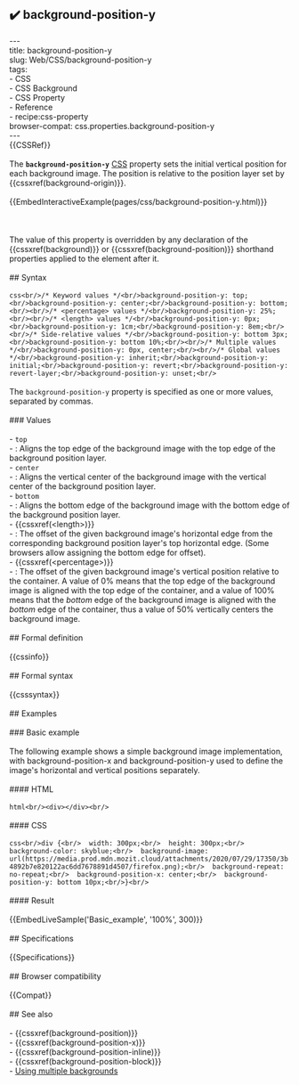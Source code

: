 ## ✔️ background-position-y 
 ---<br/>title: background-position-y<br/>slug: Web/CSS/background-position-y<br/>tags:<br/>  - CSS<br/>  - CSS Background<br/>  - CSS Property<br/>  - Reference<br/>  - recipe:css-property<br/>browser-compat: css.properties.background-position-y<br/>---<br/>{{CSSRef}}<br/><br/>The **`background-position-y`** [CSS](/en-US/docs/Web/CSS) property sets the initial vertical position for each background image. The position is relative to the position layer set by {{cssxref(background-origin)}}.<br/><br/>{{EmbedInteractiveExample(pages/css/background-position-y.html)}}<br/><br/><!-- The source for this interactive example is stored in a GitHub repository. If you'd like to contribute to the interactive examples project, please clone https://github.com/mdn/interactive-examples and send us a pull request. --><br/><br/>The value of this property is overridden by any declaration of the {{cssxref(background)}} or {{cssxref(background-position)}} shorthand properties applied to the element after it.<br/><br/>## Syntax<br/><br/>```css<br/>/* Keyword values */<br/>background-position-y: top;<br/>background-position-y: center;<br/>background-position-y: bottom;<br/><br/>/* <percentage> values */<br/>background-position-y: 25%;<br/><br/>/* <length> values */<br/>background-position-y: 0px;<br/>background-position-y: 1cm;<br/>background-position-y: 8em;<br/><br/>/* Side-relative values */<br/>background-position-y: bottom 3px;<br/>background-position-y: bottom 10%;<br/><br/>/* Multiple values */<br/>background-position-y: 0px, center;<br/><br/>/* Global values */<br/>background-position-y: inherit;<br/>background-position-y: initial;<br/>background-position-y: revert;<br/>background-position-y: revert-layer;<br/>background-position-y: unset;<br/>```<br/><br/>The `background-position-y` property is specified as one or more values, separated by commas.<br/><br/>### Values<br/><br/>- `top`<br/>  - : Aligns the top edge of the background image with the top edge of the background position layer.<br/>- `center`<br/>  - : Aligns the vertical center of the background image with the vertical center of the background position layer.<br/>- `bottom`<br/>  - : Aligns the bottom edge of the background image with the bottom edge of the background position layer.<br/>- {{cssxref(&lt;length&gt;)}}<br/>  - : The offset of the given background image's horizontal edge from the corresponding background position layer's top horizontal edge. (Some browsers allow assigning the bottom edge for offset).<br/>- {{cssxref(&lt;percentage&gt;)}}<br/>  - : The offset of the given background image's vertical position relative to the container. A value of 0% means that the top edge of the background image is aligned with the top edge of the container, and a value of 100% means that the *bottom* edge of the background image is aligned with the *bottom* edge of the container, thus a value of 50% vertically centers the background image.<br/><br/>## Formal definition<br/><br/>{{cssinfo}}<br/><br/>## Formal syntax<br/><br/>{{csssyntax}}<br/><br/>## Examples<br/><br/>### Basic example<br/><br/>The following example shows a simple background image implementation, with background-position-x and background-position-y used to define the image's horizontal and vertical positions separately.<br/><br/>#### HTML<br/><br/>```html<br/><div></div><br/>```<br/><br/>#### CSS<br/><br/>```css<br/>div {<br/>  width: 300px;<br/>  height: 300px;<br/>  background-color: skyblue;<br/>  background-image: url(https://media.prod.mdn.mozit.cloud/attachments/2020/07/29/17350/3b4892b7e820122ac6dd7678891d4507/firefox.png);<br/>  background-repeat: no-repeat;<br/>  background-position-x: center;<br/>  background-position-y: bottom 10px;<br/>}<br/>```<br/><br/>#### Result<br/><br/>{{EmbedLiveSample('Basic_example', '100%', 300)}}<br/><br/>## Specifications<br/><br/>{{Specifications}}<br/><br/>## Browser compatibility<br/><br/>{{Compat}}<br/><br/>## See also<br/><br/>- {{cssxref(background-position)}}<br/>- {{cssxref(background-position-x)}}<br/>- {{cssxref(background-position-inline)}}<br/>- {{cssxref(background-position-block)}}<br/>- [Using multiple backgrounds](/en-US/docs/Web/CSS/CSS_Backgrounds_and_Borders/Using_multiple_backgrounds)<br/>